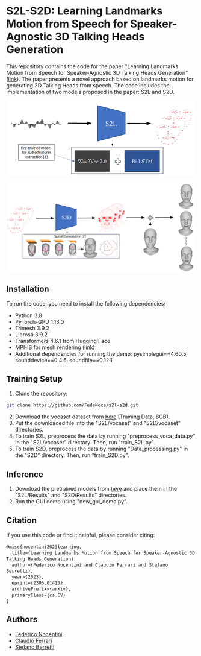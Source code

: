 # S2L-S2D: Learning Landmarks Motion from Speech for Speaker-Agnostic 3D Talking Heads Generation

This repository contains the code for the paper "Learning Landmarks Motion from Speech for Speaker-Agnostic 3D Talking Heads Generation" ([link](https://arxiv.org/abs/2306.01415)). The paper presents a novel approach based on landmarks motion for generating 3D Talking Heads from speech. The code includes the implementation of two models proposed in the paper: S2L and S2D.

<p align="center">
  <img src="https://github.com/FedeNoce/s2l-s2d/blob/main/images/s2l.png"/>
</p>
<p align="center">
  <img src="https://github.com/FedeNoce/s2l-s2d/blob/main/images/s2d.png"/>
</p>


## Installation
To run the code, you need to install the following dependencies:
- Python 3.8
- PyTorch-GPU 1.13.0
- Trimesh 3.9.2
- Librosa 3.9.2
- Transformers 4.6.1 from Hugging Face
- MPI-IS for mesh rendering ([link](https://github.com/MPI-IS/mesh))
- Additional dependencies for running the demo: pysimplegui==4.60.5, sounddevice==0.4.6, soundfile==0.12.1

## Training Setup
1. Clone the repository:
```sh
git clone https://github.com/FedeNoce/s2l-s2d.git
```
2. Download the vocaset dataset from [here](https://voca.is.tue.mpg.de/download.php) (Training Data, 8GB).
3. Put the downloaded file into the "S2L/vocaset" and "S2D/vocaset" directories.
4. To train S2L, preprocess the data by running "preprocess_voca_data.py" in the "S2L/vocaset" directory. Then, run "train_S2L.py".
5. To train S2D, preprocess the data by running "Data_processing.py" in the "S2D" directory. Then, run "train_S2D.py".

## Inference
1. Download the pretrained models from [here](https://drive.google.com/drive/folders/1h0l8cMUh_7GVedJykYH8zSEqNhj3BVeJ?usp=sharing) and place them in the "S2L/Results" and "S2D/Results" directories.
2. Run the GUI demo using "new_gui_demo.py".

## Citation

If you use this code or find it helpful, please consider citing:

```
@misc{nocentini2023learning,
  title={Learning Landmarks Motion from Speech for Speaker-Agnostic 3D Talking Heads Generation},
  author={Federico Nocentini and Claudio Ferrari and Stefano Berretti},
  year={2023},
  eprint={2306.01415},
  archivePrefix={arXiv},
  primaryClass={cs.CV}
}
```
## Authors
- [Federico Nocentini](https://scholar.google.com/citations?user=EpQCpoUAAAAJ&hl=en).
- [Claudio Ferrari](https://scholar.google.com/citations?user=aael17YAAAAJ&hl=en)
- [Stefano Berretti](https://scholar.google.com/citations?user=3GPTAGQAAAAJ&hl=en)
